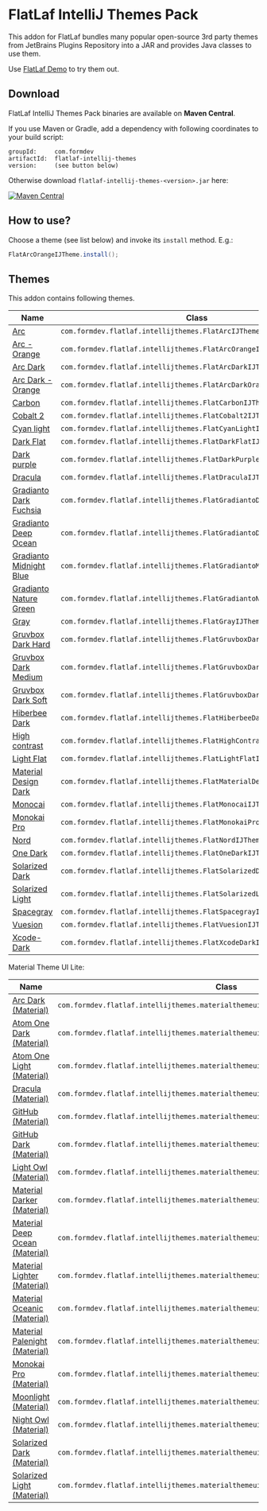 FlatLaf IntelliJ Themes Pack
============================

This addon for FlatLaf bundles many popular open-source 3rd party themes from
JetBrains Plugins Repository into a JAR and provides Java classes to use them.

Use [FlatLaf Demo](https://github.com/JFormDesigner/FlatLaf#demo) to try them
out.


Download
--------

FlatLaf IntelliJ Themes Pack binaries are available on **Maven Central**.

If you use Maven or Gradle, add a dependency with following coordinates to your
build script:

    groupId:     com.formdev
    artifactId:  flatlaf-intellij-themes
    version:     (see button below)

Otherwise download `flatlaf-intellij-themes-<version>.jar` here:

[![Maven Central](https://maven-badges.herokuapp.com/maven-central/com.formdev/flatlaf-intellij-themes/badge.svg?style=flat-square&color=007ec6)](https://maven-badges.herokuapp.com/maven-central/com.formdev/flatlaf-intellij-themes)


How to use?
-----------

Choose a theme (see list below) and invoke its `install` method. E.g.:

~~~java
FlatArcOrangeIJTheme.install();
~~~


Themes
------

This addon contains following themes.

Name | Class
-----|------
[Arc](https://gitlab.com/zlamalp/arc-theme-idea) | `com.formdev.flatlaf.intellijthemes.FlatArcIJTheme`
[Arc - Orange](https://gitlab.com/zlamalp/arc-theme-idea) | `com.formdev.flatlaf.intellijthemes.FlatArcOrangeIJTheme`
[Arc Dark](https://gitlab.com/zlamalp/arc-theme-idea) | `com.formdev.flatlaf.intellijthemes.FlatArcDarkIJTheme`
[Arc Dark - Orange](https://gitlab.com/zlamalp/arc-theme-idea) | `com.formdev.flatlaf.intellijthemes.FlatArcDarkOrangeIJTheme`
[Carbon](https://github.com/luisfer0793/theme-carbon) | `com.formdev.flatlaf.intellijthemes.FlatCarbonIJTheme`
[Cobalt 2](https://github.com/ngehlert/cobalt2) | `com.formdev.flatlaf.intellijthemes.FlatCobalt2IJTheme`
[Cyan light](https://github.com/OlyaB/CyanTheme) | `com.formdev.flatlaf.intellijthemes.FlatCyanLightIJTheme`
[Dark Flat](https://github.com/nerzhulart/DarkFlatTheme) | `com.formdev.flatlaf.intellijthemes.FlatDarkFlatIJTheme`
[Dark purple](https://github.com/OlyaB/DarkPurpleTheme) | `com.formdev.flatlaf.intellijthemes.FlatDarkPurpleIJTheme`
[Dracula](https://github.com/dracula/jetbrains) | `com.formdev.flatlaf.intellijthemes.FlatDraculaIJTheme`
[Gradianto Dark Fuchsia](https://github.com/thvardhan/Gradianto) | `com.formdev.flatlaf.intellijthemes.FlatGradiantoDarkFuchsiaIJTheme`
[Gradianto Deep Ocean](https://github.com/thvardhan/Gradianto) | `com.formdev.flatlaf.intellijthemes.FlatGradiantoDeepOceanIJTheme`
[Gradianto Midnight Blue](https://github.com/thvardhan/Gradianto) | `com.formdev.flatlaf.intellijthemes.FlatGradiantoMidnightBlueIJTheme`
[Gradianto Nature Green](https://github.com/thvardhan/Gradianto) | `com.formdev.flatlaf.intellijthemes.FlatGradiantoNatureGreenIJTheme`
[Gray](https://github.com/OlyaB/GreyTheme) | `com.formdev.flatlaf.intellijthemes.FlatGrayIJTheme`
[Gruvbox Dark Hard](https://github.com/Vincent-P/gruvbox-intellij-theme) | `com.formdev.flatlaf.intellijthemes.FlatGruvboxDarkHardIJTheme`
[Gruvbox Dark Medium](https://github.com/Vincent-P/gruvbox-intellij-theme) | `com.formdev.flatlaf.intellijthemes.FlatGruvboxDarkMediumIJTheme`
[Gruvbox Dark Soft](https://github.com/Vincent-P/gruvbox-intellij-theme) | `com.formdev.flatlaf.intellijthemes.FlatGruvboxDarkSoftIJTheme`
[Hiberbee Dark](https://github.com/Hiberbee/themes) | `com.formdev.flatlaf.intellijthemes.FlatHiberbeeDarkIJTheme`
[High contrast](https://github.com/OlyaB/HighContrastTheme) | `com.formdev.flatlaf.intellijthemes.FlatHighContrastIJTheme`
[Light Flat](https://github.com/nerzhulart/LightFlatTheme) | `com.formdev.flatlaf.intellijthemes.FlatLightFlatIJTheme`
[Material Design Dark](https://github.com/xinkunZ/NotReallyMDTheme) | `com.formdev.flatlaf.intellijthemes.FlatMaterialDesignDarkIJTheme`
[Monocai](https://github.com/bmikaili/intellij-monocai-theme) | `com.formdev.flatlaf.intellijthemes.FlatMonocaiIJTheme`
[Monokai Pro](https://github.com/subtheme-dev/monokai-pro) | `com.formdev.flatlaf.intellijthemes.FlatMonokaiProIJTheme`
[Nord](https://github.com/arcticicestudio/nord-jetbrains) | `com.formdev.flatlaf.intellijthemes.FlatNordIJTheme`
[One Dark](https://github.com/one-dark/jetbrains-one-dark-theme) | `com.formdev.flatlaf.intellijthemes.FlatOneDarkIJTheme`
[Solarized Dark](https://github.com/4lex4/intellij-platform-solarized) | `com.formdev.flatlaf.intellijthemes.FlatSolarizedDarkIJTheme`
[Solarized Light](https://github.com/4lex4/intellij-platform-solarized) | `com.formdev.flatlaf.intellijthemes.FlatSolarizedLightIJTheme`
[Spacegray](https://github.com/mturlo/intellij-spacegray) | `com.formdev.flatlaf.intellijthemes.FlatSpacegrayIJTheme`
[Vuesion](https://github.com/vuesion/intellij-theme) | `com.formdev.flatlaf.intellijthemes.FlatVuesionIJTheme`
[Xcode-Dark](https://github.com/antelle/intellij-xcode-dark-theme) | `com.formdev.flatlaf.intellijthemes.FlatXcodeDarkIJTheme`

Material Theme UI Lite:

Name | Class
-----|------
[Arc Dark (Material)](https://github.com/mallowigi/material-theme-ui-lite) | `com.formdev.flatlaf.intellijthemes.materialthemeuilite.FlatArcDarkIJTheme`
[Atom One Dark (Material)](https://github.com/mallowigi/material-theme-ui-lite) | `com.formdev.flatlaf.intellijthemes.materialthemeuilite.FlatAtomOneDarkIJTheme`
[Atom One Light (Material)](https://github.com/mallowigi/material-theme-ui-lite) | `com.formdev.flatlaf.intellijthemes.materialthemeuilite.FlatAtomOneLightIJTheme`
[Dracula (Material)](https://github.com/mallowigi/material-theme-ui-lite) | `com.formdev.flatlaf.intellijthemes.materialthemeuilite.FlatDraculaIJTheme`
[GitHub (Material)](https://github.com/mallowigi/material-theme-ui-lite) | `com.formdev.flatlaf.intellijthemes.materialthemeuilite.FlatGitHubIJTheme`
[GitHub Dark (Material)](https://github.com/mallowigi/material-theme-ui-lite) | `com.formdev.flatlaf.intellijthemes.materialthemeuilite.FlatGitHubDarkIJTheme`
[Light Owl (Material)](https://github.com/mallowigi/material-theme-ui-lite) | `com.formdev.flatlaf.intellijthemes.materialthemeuilite.FlatLightOwlIJTheme`
[Material Darker (Material)](https://github.com/mallowigi/material-theme-ui-lite) | `com.formdev.flatlaf.intellijthemes.materialthemeuilite.FlatMaterialDarkerIJTheme`
[Material Deep Ocean (Material)](https://github.com/mallowigi/material-theme-ui-lite) | `com.formdev.flatlaf.intellijthemes.materialthemeuilite.FlatMaterialDeepOceanIJTheme`
[Material Lighter (Material)](https://github.com/mallowigi/material-theme-ui-lite) | `com.formdev.flatlaf.intellijthemes.materialthemeuilite.FlatMaterialLighterIJTheme`
[Material Oceanic (Material)](https://github.com/mallowigi/material-theme-ui-lite) | `com.formdev.flatlaf.intellijthemes.materialthemeuilite.FlatMaterialOceanicIJTheme`
[Material Palenight (Material)](https://github.com/mallowigi/material-theme-ui-lite) | `com.formdev.flatlaf.intellijthemes.materialthemeuilite.FlatMaterialPalenightIJTheme`
[Monokai Pro (Material)](https://github.com/mallowigi/material-theme-ui-lite) | `com.formdev.flatlaf.intellijthemes.materialthemeuilite.FlatMonokaiProIJTheme`
[Moonlight (Material)](https://github.com/mallowigi/material-theme-ui-lite) | `com.formdev.flatlaf.intellijthemes.materialthemeuilite.FlatMoonlightIJTheme`
[Night Owl (Material)](https://github.com/mallowigi/material-theme-ui-lite) | `com.formdev.flatlaf.intellijthemes.materialthemeuilite.FlatNightOwlIJTheme`
[Solarized Dark (Material)](https://github.com/mallowigi/material-theme-ui-lite) | `com.formdev.flatlaf.intellijthemes.materialthemeuilite.FlatSolarizedDarkIJTheme`
[Solarized Light (Material)](https://github.com/mallowigi/material-theme-ui-lite) | `com.formdev.flatlaf.intellijthemes.materialthemeuilite.FlatSolarizedLightIJTheme`

